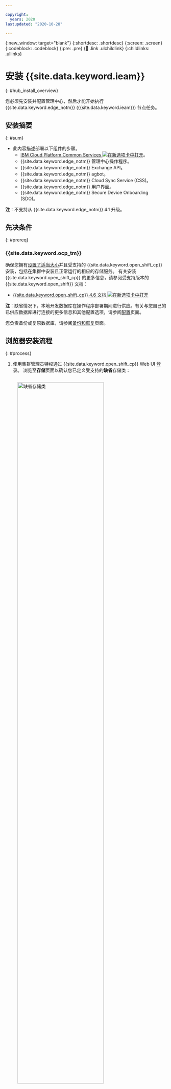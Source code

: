 ```yaml
---

copyright:
  years: 2020
lastupdated: "2020-10-28"

---
```


{:new_window: target="blank"}
{:shortdesc: .shortdesc}
{:screen: .screen}
{:codeblock: .codeblock}
{:pre: .pre}
{:child: .link .ulchildlink}
{:childlinks: .ullinks}

# 安装 {{site.data.keyword.ieam}}
{: #hub_install_overview}

您必须先安装并配置管理中心，然后才能开始执行 {{site.data.keyword.edge_notm}} ({{site.data.keyword.ieam}}) 节点任务。

## 安装摘要
{: #sum}

* 此内容描述部署以下组件的步骤。
  * [IBM Cloud Platform Common Services ![在新选项卡中打开](../images/icons/launch-glyph.svg "在新选项卡中打开")](https://www.ibm.com/support/knowledgecenter/SSHKN6/kc_welcome_cs.html)。
  * {{site.data.keyword.edge_notm}} 管理中心操作程序。
  * {{site.data.keyword.edge_notm}} Exchange API。
  * {{site.data.keyword.edge_notm}} agbot。
  * {{site.data.keyword.edge_notm}} Cloud Sync Service (CSS)。
  * {{site.data.keyword.edge_notm}} 用户界面。
  * {{site.data.keyword.edge_notm}} Secure Device Onboarding (SDO)。

**注**：不支持从 {{site.data.keyword.edge_notm}} 4.1 升级。

## 先决条件
{: #prereq}

### {{site.data.keyword.ocp_tm}}
确保您拥有[设置了适当大小](cluster_sizing.md)并且受支持的 {{site.data.keyword.open_shift_cp}} 安装，包括在集群中安装且正常运行的相应的存储服务。 有关安装 {{site.data.keyword.open_shift_cp}} 的更多信息，请参阅受支持版本的 {{site.data.keyword.open_shift}} 文档：

* [{{site.data.keyword.open_shift_cp}} 4.6 文档 ![在新选项卡中打开](../images/icons/launch-glyph.svg "在新选项卡中打开")](https://docs.openshift.com/container-platform/4.6/welcome/index.html)

**注**：缺省情况下，本地开发数据库在操作程序部署期间进行供应。有关与您自己的已供应数据库进行连接的更多信息和其他配置选项，请参阅[配置](configuration.md)页面。

您负责备份或复原数据库，请参阅[备份和恢复](../admin/backup_recovery.md)页面。

## 浏览器安装流程
{: #process}

1. 使用集群管理员特权通过 {{site.data.keyword.open_shift_cp}} Web UI 登录。 浏览至**存储**页面以确认您已定义受支持的**缺省**存储类：

   <img src="../images/edge/hub_install_storage_class.png" style="margin: 3%" alt="缺省存储类" width="75%" height="75%" align="center">

   **注**：有关使用非缺省存储类的更多信息，请参阅[配置](configuration.md)页面。

2. 创建 IBM Operator Catalog Source，其提供能力以安装 **IEAM 管理中心**捆绑软件。 在选择导入加号后，复制并粘贴此文本，如下图中所示。 粘贴文本后，单击**创建**：

   ```
   apiVersion: operators.coreos.com/v1alpha1
    kind: CatalogSource
    metadata:
      name: ibm-operator-catalog
      namespace: openshift-marketplace
    spec:
      displayName: IBM Operator Catalog
      publisher: IBM
      sourceType: grpc
      image: docker.io/ibmcom/ibm-operator-catalog:latest
      updateStrategy:
        registryPoll:
          interval: 45m
   ```
   {: codeblock}

   <img src="../images/edge/hub_install_ibm_catalog.png" style="margin: 3%" alt="创建 IBM Catalog Source" align="center">

3. 创建 IBM Common Services Operator Catalog Source。 这将提供 **IEAM 管理中心**将额外安装的公共服务操作程序套件。 在选择导入加号后，复制并粘贴此文本，如下图中所示。 粘贴文本后，单击**创建**：
   ```
   apiVersion: operators.coreos.com/v1alpha1
   kind: CatalogSource
   metadata:
     name: opencloud-operators
     namespace: openshift-marketplace
   spec:
     displayName: IBMCS Operators
     publisher: IBM
     sourceType: grpc
     image: quay.io/opencloudio/ibm-common-service-catalog:3.6
     updateStrategy:
       registryPoll:
         interval: 45m
   ```
   {: codeblock}

   <img src="../images/edge/hub_install_cs_catalog.png" style="margin: 3%" alt="创建 IBM CS Catalog Source">

4. 浏览至**项目**页面并创建要在其中安装操作程序的项目：

   <img src="../images/edge/hub_install_create_project.png" style="margin: 3%" alt="创建项目">

5. 定义名为 **ibm-entitlement-key** 的映像拉取私钥以向 IBM Entitled Registry 进行认证：

   **注**：
   * 通过[我的 IBM 密钥](https://myibm.ibm.com/products-services/containerlibrary) 获取权利密钥，并填写字段，如以下内容所示。
   * 确保在先前步骤中创建的同一项目中创建此资源。

   <img src="../images/edge/hub_install_pull_secret.png" style="margin: 3%" alt="创建映像拉取私钥">

6. 浏览至 **OperatorHub** 页面。 搜索并单击 **IEAM 管理中心**卡。确保项目与步骤 4 中创建的项目相匹配，然后单击**安装**：

   <img src="../images/edge/hub_install_init.png" style="margin: 3%" alt="IEAM 操作程序">

7. 安装操作程序，确保项目与步骤 4 中创建的项目相匹配（这是安装 **IEAM 管理中心**操作程序后其所观察的唯一项目）：

   <img src="../images/edge/hub_install_operator.png" style="margin: 3%" alt="安装 IEAM 操作程序">

8. 等待以下两个操作程序显示：

   <img src="../images/edge/hub_install_installed.png" style="margin: 3%" alt="已安装的 IEAM 操作程序">
   
   **注**：您可能需要刷新页面并且可能看到与所显示版本不同的版本。

9. 将**项目**更改为 **ibm-common-services**，然后单击**提供的 API** 列下的 **CommonService** 链接。 单击**名称**列下的 **common-service** 链接，然后单击 **YAML** 选项卡以编辑 **common-service** 定制资源，将 **spec** 字段替换为以下内容，然后单击**保存**：
   ```
   spec:
     size: medium
     services:
     - name: ibm-management-ingress-operator
       spec:
         managementIngress:
           replicas: 3
     - name: ibm-mongodb-operator
       spec:
         mongoDB:
           resources:
             requests:
               cpu: 500m
               memory: 2000Mi
     - name: ibm-monitoring-prometheusext-operator
       spec:
         prometheusExt:
           prometheusConfig:
             resource:
               requests:
                 cpu: 160m
                 memory: 2500Mi
   ```
   {: codeblock}

   <img src="../images/edge/hub_install_cs_cr.png" style="margin: 3%" alt="common-service CR">

   **注**：如果 **spec:** 字段不仅仅包含 **size** 的单个条目，那么其已进行配置。请在替换现有配置前联系管理员。
10. 改回在步骤 4 中创建的**项目**，单击步骤 7 中显示的**提供的 API** 列中的 **EamHub**，然后单击**创建 EamHub**：

   <img src="../images/edge/hub_install_create_eamhub.png" style="margin: 3%" alt="EamHub CR" width="75%" height="75%">

11. 创建 **EamHub** 定制资源。 **EamHub** 定制资源定义并配置管理中心。 请参阅[配置](configuration.md)页面以获取定制选项。 确保项目与步骤 4 中创建的项目相匹配。

   * 单击**接受许可证**开关，然后单击**创建**以接受许可证。

   <img src="../images/edge/hub_install_create_cr_45.png" style="margin: 3%" alt="创建 EamHub CR 4.5" width="75%" height="75%">

操作程序将在步骤 4 中指定的项目中部署定义的工作负载，并在 **ibm-common-services** 项目中部署必需的 {{site.data.keyword.common_services}} 工作负载。

## 下一步是什么

通过执行[安装后](post_install.md)中的步骤，继续设置新的管理中心。
